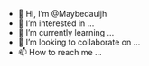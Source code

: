 - 👋 Hi, I’m @Maybedauijh
- 👀 I’m interested in ...
- 🌱 I’m currently learning ...
- 💞️ I’m looking to collaborate on ...
- 📫 How to reach me ...

<!---
Maybedauijh/Maybedauijh is a ✨ special ✨ repository because its `README.md` (this file) appears on your GitHub profile.
You can click the Preview link to take a look at your changes.
--->
